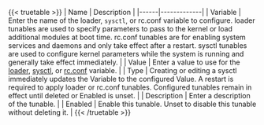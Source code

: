 &NewLine;

{{< truetable >}}
| Name | Description |
|------|-------------|
| Variable | Enter the name of the loader, `sysctl`, or <file>rc.conf</file> variable to configure. loader tunables are used to specify parameters to pass to the kernel or load additional modules at boot time. rc.conf tunables are for enabling system services and daemons and only take effect after a restart. sysctl tunables are used to configure kernel parameters while the system is running and generally take effect immediately. |
| Value | Enter a value to use for the [loader](https://www.freebsd.org/doc/en_US.ISO8859-1/books/handbook/boot-introduction.html#boot-loader-commands), [sysctl](https://www.freebsd.org/doc/en_US.ISO8859-1/books/handbook/configtuning-sysctl.html), or [rc.conf](https://www.freebsd.org/doc/en_US.ISO8859-1/books/handbook/config-tuning.html) variable. |
| Type | Creating or editing a sysctl immediately updates the Variable to the configured Value. A restart is required to apply loader or <file>rc.conf</file> tunables. Configured tunables remain in effect until deleted or Enabled is unset. |
| Description | Enter a description of the tunable. |
| Enabled | Enable this tunable. Unset to disable this tunable without deleting it. |
{{< /truetable >}}

